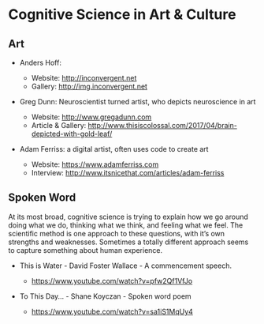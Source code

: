 # Cognitive Science in Art & Culture




## Art

- Anders Hoff:
    - Website: http://inconvergent.net
    - Gallery: http://img.inconvergent.net

- Greg Dunn: Neuroscientist turned artist, who depicts neuroscience in art
    - Website: http://www.gregadunn.com
    - Article & Gallery: http://www.thisiscolossal.com/2017/04/brain-depicted-with-gold-leaf/

- Adam Ferriss: a digital artist, often uses code to create art
    - Website: https://www.adamferriss.com
    - Interview: http://www.itsnicethat.com/articles/adam-ferriss


## Spoken Word

At its most broad, cognitive science is trying to explain how we go around doing what we do, thinking what we think, and feeling what we feel. The scientific method is one approach to these questions, with it’s own strengths and weaknesses. Sometimes a totally different approach seems to capture something about human experience.

- This is Water - David Foster Wallace - A commencement speech.
    - https://www.youtube.com/watch?v=pfw2Qf1VfJo

- To This Day… - Shane Koyczan - Spoken word poem
    - https://www.youtube.com/watch?v=sa1iS1MqUy4